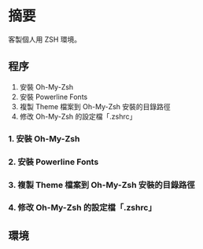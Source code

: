 # 摘要
客製個人用 ZSH 環境。

## 程序

 1. 安裝 Oh-My-Zsh
 2. 安裝 Powerline Fonts
 3. 複製 Theme 檔案到 Oh-My-Zsh 安裝的目錄路徑
 4. 修改 Oh-My-Zsh 的設定檔「.zshrc」

### 1. 安裝 Oh-My-Zsh
### 2. 安裝 Powerline Fonts
### 3. 複製 Theme 檔案到 Oh-My-Zsh 安裝的目錄路徑
### 4. 修改 Oh-My-Zsh 的設定檔「.zshrc」

## 環境
